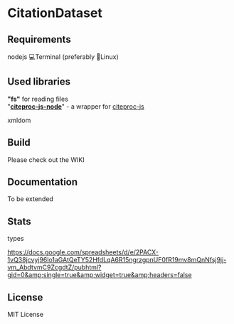 # CitationDataset

## Requirements
 
 nodejs
 💻Terminal (preferably 🐧Linux)

## Used libraries
<p><strong>"fs"</strong> for reading files<br />"<a href="https://www.npmjs.com/package/citeproc-js-node" target="_blank" rel="noopener"><strong>citeproc-js-node</strong></a>" - a wrapper for <a href="https://github.com/Juris-M/citeproc-js" target="_blank" rel="noopener">citeproc-js</a></p>
xmldom

## Build

Please check out the WIKI

## Documentation

To be extended

## Stats
 types

https://docs.google.com/spreadsheets/d/e/2PACX-1vQ38jcvyj96lo1aGAtQeTY52HfdLqA6R15ngrzgpnUF0fR19mv8mQnNfsj9jj-vm_AbdtvmC9ZcgdtZ/pubhtml?gid=0&amp;single=true&amp;widget=true&amp;headers=false

## License

MIT License
